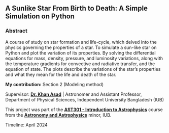 ## A Sunlike Star From Birth to Death: A Simple Simulation on Python 

### Abstract
A course of study on star formation and life-cycle, which delved into the physics governing the properties of a star. To simulate a sun-like star on Python and plot the variation of its properties. By solving the differential equations for mass, density, pressure, and luminosity variations, along with the temperature gradients for convective and radiative transfer, and the equation of state. The plots describe the variations of the star’s properties and what they mean for the life and death of the star.

**My contribution:** Section 2 (Modeling method)

Supervisor: [**Dr. Khan Asad**](https://coalab.space/people/asad/) | Astronomer and Assistant Professor, Department of Physical Sciences, Independent University Bangladesh (IUB)

This project was part of the [**AST301 - Introduction to Astrophysics**](https://cassa.site/entry/ast301/) course from the [**Astronomy and Astrophysics**](https://cassa.site/minor/) minor, IUB.

Timeline: April 2024
